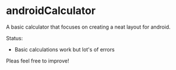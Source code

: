 # androidCalculator

A basic calculator that focuses on creating a neat layout for android.

Status:
- Basic calculations work but lot's of errors 

Pleas feel free to improve!
